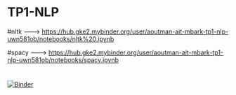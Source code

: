 # TP1-NLP
 #nltk --->
     https://hub.gke2.mybinder.org/user/aoutman-ait-mbark-tp1-nlp-uwn581ob/notebooks/nltk%20.ipynb


#spacy --->
    https://hub.gke2.mybinder.org/user/aoutman-ait-mbark-tp1-nlp-uwn581ob/notebooks/spacy.ipynb

#
[![Binder](https://mybinder.org/badge_logo.svg)](https://mybinder.org/v2/gh/Aoutman-ait-mbarK/TP1-NLP/HEAD)
